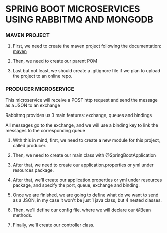# SPRING BOOT MICROSERVICES USING RABBITMQ AND MONGODB

### MAVEN PROJECT
<ol>
<li>
First, we need to create the maven project following the documentation: 
<a href="https://maven.apache.org/guides/getting-started/maven-in-five-minutes.html">maven</a>
</li>
<li>
<p>Then, we need to create our parent POM</p>
</li>
<li>
<p>Last but not least, we should create a .gitignore file if we plan to upload the project to an online repo.</p>
</li>
</ol>

### PRODUCER MICROSERVICE
<p>This microservice will receive a POST http request and send the message as a JSON to an exchange</p>
<p>Rabbitmq provides us 3 main features: exchange, queues and bindings</p>
<p>All messages go to the exchange, and we will use a binding key to link the messages to the corresponding queue</p>
<ol>
<li>
<p>With this in mind, first, we need to create a new module for this project, called producer.</p>
</li>
<li>
<p>Then, we need to create our main class with @SpringBootApplication</p>
</li>
<li>
<p>After that, we need to create our application.properties or yml under resources package.</p>
</li>
<li>
<p>After that, we'll create our application.properties or yml under resources package, and specify the port, queue, exchange and binding.</p>
</li>
<li>
<p>Once we are finished, we are going to define what do we want to send as a JSON, in my case it won't be just 1 java class, but 4 nested classes.</p>
</li>
<li>
<p>Then, we'll define our config file, where we will declare our @Bean methods.</p>
</li>
<li>
<p>Finally, we'll create our controller class.</p>
</li>
</ol>

